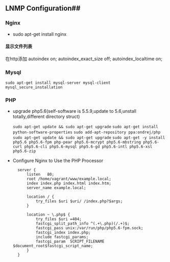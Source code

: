 
## LNMP Configuration##

### Nginx ###
- sudo apt-get install nginx 
#### 显示文件列表 ####
在http添加
    autoindex on;
    autoindex_exact_size off;
    autoindex_localtime on;
### Mysql ###
    sudo apt-get install mysql-server mysql-client
    mysql_secure_installation

### PHP ###
- upgrade php5.6(self-software is 5.5.9,update to 5.6,unstall totally,different directory struct)

    `sudo apt-get update && sudo apt-get upgrade`
    `sudo apt-get install python-software-properties`
	`sudo add-apt-repository ppa:ondrej/php`
	`sudo apt-get update && sudo apt-get upgrade`
	`sudo apt-get -y install php5.6 php5.6-fpm php-pear php5.6-mcrypt php5.6-mbstring php5.6-curl php5.6-cli php5.6-mysql php5.6-gd php5.6-intl php5.6-xsl php5.6-zip`
- Configure Nginx to Use the PHP Processor
	  
		server {
			listen   80;
			root /home/vagrant/www/example.local;
			index index.php index.html index.htm;		
			server_name example.local;
		
			location / {
				try_files $uri $uri/ /index.php?$args;
			}
		
			location ~ \.php$ {
				try_files $uri =404;
				fastcgi_split_path_info ^(.+\.php)(/.+)$;
				fastcgi_pass unix:/var/run/php/php5.6-fpm.sock;
				fastcgi_index index.php;
				include fastcgi_params;
				fastcgi_param  SCRIPT_FILENAME  $document_root$fastcgi_script_name;
			}
		}
 
